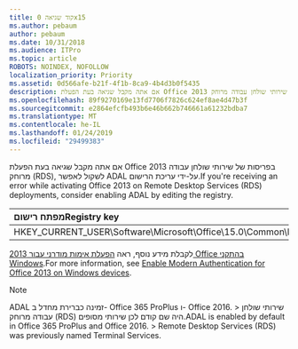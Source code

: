 ```yaml
---
title: קוד שגיאה 0x15
ms.author: pebaum
author: pebaum
ms.date: 10/31/2018
ms.audience: ITPro
ms.topic: article
ROBOTS: NOINDEX, NOFOLLOW
localization_priority: Priority
ms.assetid: 0d566afe-b21f-4f1b-8ca9-4b4d3b0f5435
description: אם אתה מקבל שגיאה בעת הפעלת Office 2013 בפריסות של שירותי שולחן עבודה מרוחק (RDS), לשקול לאפשר ADAL על-ידי עריכת הרישום.
ms.openlocfilehash: 89f9270169e13fd7706f7826c624ef8ae4d47b3f
ms.sourcegitcommit: e2864efcfb493b6e46b662b746661a61232bdba7
ms.translationtype: MT
ms.contentlocale: he-IL
ms.lasthandoff: 01/24/2019
ms.locfileid: "29499383"
---
```

<span data-ttu-id="0b071-103">אם אתה מקבל שגיאה בעת הפעלת Office 2013 בפריסות של שירותי שולחן עבודה מרוחק (RDS), לשקול לאפשר ADAL על-ידי עריכת הרישום.</span><span class="sxs-lookup"><span data-stu-id="0b071-103">If you're receiving an error while activating Office 2013 on Remote Desktop Services (RDS) deployments, consider enabling ADAL by editing the registry.</span></span> 
  
|<span data-ttu-id="0b071-104">**מפתח רישום**</span><span class="sxs-lookup"><span data-stu-id="0b071-104">**Registry key**</span></span>|<span data-ttu-id="0b071-105">**סוג**</span><span class="sxs-lookup"><span data-stu-id="0b071-105">**Type**</span></span>|<span data-ttu-id="0b071-106">**Value**</span><span class="sxs-lookup"><span data-stu-id="0b071-106">**Value**</span></span>|
|:-----|:-----|:-----|
|<span data-ttu-id="0b071-107">HKEY_CURRENT_USER\Software\Microsoft\Office\15.0\Common\Identity\EnableADAL</span><span class="sxs-lookup"><span data-stu-id="0b071-107">HKEY_CURRENT_USER\Software\Microsoft\Office\15.0\Common\Identity\EnableADAL</span></span>  <br/> |<span data-ttu-id="0b071-108">REG_DWORD</span><span class="sxs-lookup"><span data-stu-id="0b071-108">REG_DWORD</span></span>  <br/> |<span data-ttu-id="0b071-109">1.</span><span class="sxs-lookup"><span data-stu-id="0b071-109">1</span></span>  <br/> |
   
<span data-ttu-id="0b071-110">לקבלת מידע נוסף, ראה [הפעלת אימות מודרני עבור 2013 Office בהתקני Windows](https://docs.microsoft.com/office365/admin/security-and-compliance/enable-modern-authentication).</span><span class="sxs-lookup"><span data-stu-id="0b071-110">For more information, see [Enable Modern Authentication for Office 2013 on Windows devices](https://docs.microsoft.com/office365/admin/security-and-compliance/enable-modern-authentication).</span></span>
  
> [!NOTE]
>  <span data-ttu-id="0b071-p101">ADAL זמינה כברירת מחדל ב- Office 365 ProPlus ו- Office 2016. > שירותי שולחן עבודה מרוחק (RDS) היה שם קודם לכן שירותי מסופים.</span><span class="sxs-lookup"><span data-stu-id="0b071-p101">ADAL is enabled by default in Office 365 ProPlus and Office 2016. >  Remote Desktop Services (RDS) was previously named Terminal Services.</span></span> 
  

